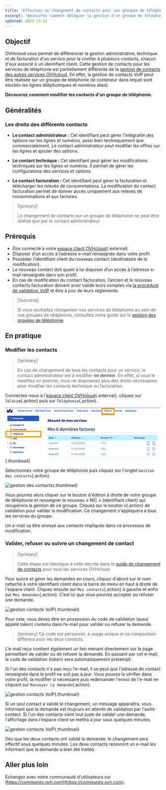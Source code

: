 ```yaml
---
title: 'Effectuer un changement de contacts pour vos groupes de téléphonie'
excerpt: "Découvrez comment déléguer la gestion d'un groupe de téléphonie à un autre compte OVHcloud."
updated: 2023-12-22
---
```


## Objectif

OVHcloud vous permet de différencier la gestion administrative, technique et de facturation d'un service pour la confier à plusieurs contacts, chacun d'eux associé à un identifiant client. Cette gestion de contacts pour les services de téléphonie est partiellement différente de la [gestion de contacts des autres services OVHcloud](/pages/account_and_service_management/account_information/managing_contacts). En effet, la gestion de contacts VoIP peut être réalisée sur un groupe de téléphonie (le conteneur dans lequel sont stockés les lignes téléphoniques et numéros alias).

**Découvrez comment modifier les contacts d'un groupe de téléphonie.**

## Généralités

### Les droits des différents contacts

- **Le contact administrateur :** Cet identifiant peut gérer l’intégralité des options sur les lignes et numéros, aussi bien techniquement que commercialement. Le contact administrateur peut modifier les offres sur les lignes et ajouter des options. 

- **Le contact technique :** Cet identifiant peut gérer les modifications techniques sur les lignes et numéros. Il permet de gérer les configurations des services et options.

- **Le contact facturation :** Cet identifiant peut gérer la facturation et télécharger les relevés de consommations. La modification du contact facturation permet de donner accès uniquement aux relevés de consommations et aux factures.

> [!primary]
>
> Le changement de contacts sur un groupe de téléphonie ne peut être réalisé que par le contact administrateur.
>

## Prérequis

- Être connecté à  votre [espace client OVHcloud](/links/manager){.external}
- Disposer d’un accès à l’adresse e-mail renseignée dans votre profil.
- Posséder l’identifiant client du nouveau contact (destinataire de la modification).
- Le nouveau contact doit quant à lui disposer d’un accès à l’adresse e-mail renseignée dans son profil.
- En cas de modification du contact facturation, l’ancien et le nouveau contacts facturation doivent avoir validé leurs comptes via [la procédure de validation VoIP](/pages/web_cloud/phone_and_fax/voip/la_procedure_de_validation_voip) et être à jour de leurs règlements.

> [!success]
>
> Si vous souhaitez réorganiser vos services de téléphonie au sein de vos groupes de téléphonie, consultez notre guide sur la [gestion des groupes de téléphonie](/pages/web_cloud/phone_and_fax/voip/regrouper_services_telephonie).

## En pratique

### Modifier les contacts

> [!primary]
>
> En cas de changement de tous les contacts pour un service, le contact administrateur est à modifier **en dernier**. En effet, si vous le modifiez en premier, vous ne disposerez plus des droits nécessaires pour modifier les contacts technique ou facturation.
>

Connectez-vous à l'[espace client OVHcloud](/links/manager){.external}, cliquez sur `Télécom`{.action} puis sur `Téléphonie`{.action}.

![espace client Telecom VoIP](/pages/assets/screens/control_panel/product-selection/telecom/tpl-telecom-02-fr-voip.png){.thumbnail}

Sélectionnez votre groupe de téléphonie puis cliquez sur l'onglet `Gestion des contacts`{.action}.

![gestion des contacts](images/gestion-contacts01.png){.thumbnail}

Vous pourrez alors cliquer sur le bouton d'édition à droite de votre groupe de téléphonie et renseigner le nouveau « NIC » (identifiant client) qui récupérera la gestion de ce groupe. Cliquez sur le bouton `V`{.action} de validation pour valider la modification. Ce changement s'appliquera à tous les services du groupe.

Un e-mail va être envoyé aux contacts impliqués dans ce processus de modification.

### Valider, refuser ou suivre un changement de contact

> [!primary]
>
> Cette étape est identique à celle décrite dans le [guide de changement de contacts](/pages/account_and_service_management/account_information/managing_contacts#validation) pour tous les services OVHcloud.
>

Pour suivre et gérer les demandes en cours, cliquez d'abord sur le nom rattaché à votre identifiant client dans la barre de menu en haut à droite de l'espace client. Cliquez ensuite sur `Mes contacts`{.action} à gauche et enfin sur `Mes demandes`{.action}. C’est ici que vous pourrez accepter ou refuser une demande.

![gestion contacts VoIP](images/managing_contacts_05.png){.thumbnail}

Pour cela, vous devez être en possession du code de validation (aussi appelé token) contenu dans l’e-mail pour valider ou refuser la demande.

> [!primary]
> Ce code est personnel, à usage unique et sa composition différera pour les deux contacts.

L'e-mail reçu contient également un lien menant directement sur la page permettant de valider ou de refuser la demande. En passant par cet e-mail, le code de validation (token) sera automatiquement prérempli.

Si l'un des contacts n'a pas reçu l'e-mail, il se peut que l'adresse de contact renseignée dans le profil ne soit pas à jour. Vous pouvez la vérifier dans votre profil, la modifier si nécessaire puis redemander l'envoi de l'e-mail en cliquant sur `Renvoyer la demande`{.action}.

![gestion contacts VoIP](images/managing_contacts_06.png){.thumbnail}

Si un seul contact a validé le changement, un message apparaîtra, vous informant que la demande est toujours en attente de validation par l'autre contact. Si l'un des contacts vient tout juste de valider une demande, l'affichage dans l'espace client se mettra à jour sous quelques minutes.

![gestion contacts VoIP](images/managing_contacts_07.png){.thumbnail}

Dès que les deux contacts ont validé la demande, le changement sera effectif sous quelques minutes. Les deux contacts recevront un e-mail les informant que la demande a bien été traitée.

## Aller plus loin

Échangez avec notre communauté d'utilisateurs sur [https://community.ovh.com](https://community.ovh.com).